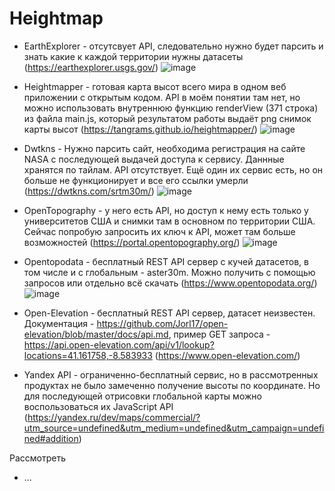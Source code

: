 # Heightmap

 - EarthExplorer - отсутсвует API, следовательно нужно будет парсить и знать какие к каждой территории нужны датасеты 
(https://earthexplorer.usgs.gov/)
![image](https://github.com/Liverson-Al/Heightmap/assets/80148366/1859b4b2-7668-4a47-9d6b-d096286421c4)


 - Heightmapper - готовая карта высот всего мира в одном веб приложении с открытым кодом. API в моём понятии там нет, но можно использовать внутреннюю функцию renderView (371 строка) из файла main.js, который результатом работы выдаёт png снимок карты высот 
(https://tangrams.github.io/heightmapper/)
![image](https://github.com/Liverson-Al/Heightmap/assets/80148366/2d7da8de-2fde-40ac-a24d-6ad347007f83)


 - Dwtkns - Нужно парсить сайт, необходима регистрация на сайте NASA с последующей выдачей доступа к сервису. Даннные хранятся по тайлам. API отсутствует. Ещё один их сервис есть, но он больше не функционирует и все его ссылки умерли 
(https://dwtkns.com/srtm30m/)
![image](https://github.com/Liverson-Al/Heightmap/assets/80148366/f160b415-250f-4e61-8d9e-7c6df94178fc)


 - OpenTopography - у него есть API, но доступ к нему есть только у университетов США и снимки там в основном по территории США. Сейчас попробую запросить их ключ к API, может там больше возможностей 
(https://portal.opentopography.org/)
![image](https://github.com/Liverson-Al/Heightmap/assets/80148366/036c5fe1-0458-483a-a124-dd8ebc0fee21)


 - Opentopodata - бесплатный REST API сервер с кучей датасетов, в том числе и с глобальным - aster30m. Можно получить с помощью запросов или отдельно всё скачать
(https://www.opentopodata.org/)
![image](https://github.com/Liverson-Al/Heightmap/assets/80148366/2a29d1a7-e624-46af-9b2f-52d498458894)


 - Open-Elevation - бесплатный REST API сервер, датасет неизвестен. Документация - https://github.com/Jorl17/open-elevation/blob/master/docs/api.md, пример GET запроса - https://api.open-elevation.com/api/v1/lookup?locations=41.161758,-8.583933
(https://www.open-elevation.com/)


 - Yandex API - ограниченно-бесплатный сервис, но в рассмотренных продуктах не было замеченно получение высоты по координате. Но для последующей отрисовки глобальной карты можно воспользоваться их JavaScript API
(https://yandex.ru/dev/maps/commercial/?utm_source=undefined&utm_medium=undefined&utm_campaign=undefined#addition)



  Рассмотреть
   - ...
   
